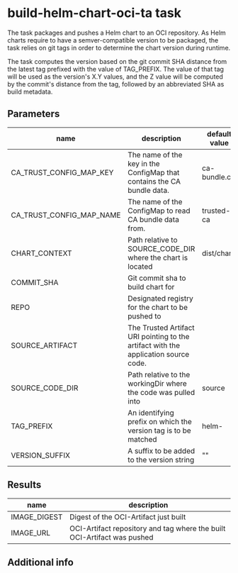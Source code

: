 # build-helm-chart-oci-ta task

The task packages and pushes a Helm chart to an OCI repository.
As Helm charts require to have a semver-compatible version to be packaged, the
task relies on git tags in order to determine the chart version during runtime.

The task computes the version based on the git commit SHA distance from the latest
tag prefixed with the value of TAG_PREFIX. The value of that tag will be used as
the version's X.Y values, and the Z value will be computed by the commit's distance
from the tag, followed by an abbreviated SHA as build metadata.

## Parameters
|name|description|default value|required|
|---|---|---|---|
|CA_TRUST_CONFIG_MAP_KEY|The name of the key in the ConfigMap that contains the CA bundle data.|ca-bundle.crt|false|
|CA_TRUST_CONFIG_MAP_NAME|The name of the ConfigMap to read CA bundle data from.|trusted-ca|false|
|CHART_CONTEXT|Path relative to SOURCE_CODE_DIR where the chart is located|dist/chart/|false|
|COMMIT_SHA|Git commit sha to build chart for||true|
|REPO|Designated registry for the chart to be pushed to||true|
|SOURCE_ARTIFACT|The Trusted Artifact URI pointing to the artifact with the application source code.||true|
|SOURCE_CODE_DIR|Path relative to the workingDir where the code was pulled into|source|false|
|TAG_PREFIX|An identifying prefix on which the version tag is to be matched|helm-|false|
|VERSION_SUFFIX|A suffix to be added to the version string|""|false|

## Results
|name|description|
|---|---|
|IMAGE_DIGEST|Digest of the OCI-Artifact just built|
|IMAGE_URL|OCI-Artifact repository and tag where the built OCI-Artifact was pushed|


## Additional info
